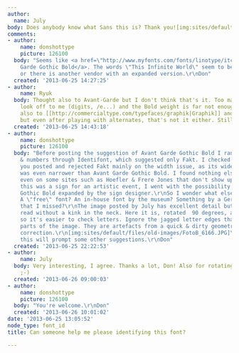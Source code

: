 ```yaml
---
author:
  name: July
body: Does anybody know what Sans this is? Thank you![img:sites/default/files/old-images/Foto_3980.JPG]
comments:
- author:
    name: donshottype
    picture: 126100
  body: "Seems like <a href=\"http://www.myfonts.com/fonts/linotype/itc-avant-garde-gothic/bold/\">Avant
    Garde Gothic Bold</a>. The words \"This Infinite World\" seem to be stretched,
    or there is another vendor with an expanded version.\r\nDon"
  created: '2013-06-25 14:27:25'
- author:
    name: Ryuk
  body: Thought also to Avant-Garde but I don't think that's it. Too many details
    look off to me (digits, /e...) and the Bold weight is far not enough bold. I thought
    also to [[http://commercialtype.com/typefaces/graphik|Graphik]] and [[http://www.fontshop.com/fonts/downloads/ourtype/fakt_complete_pro|Fakt]]
    but even after playing with alternates, that's not it either. Still searching.
  created: '2013-06-25 14:43:18'
- author:
    name: donshottype
    picture: 126100
  body: "Before posting the suggestion of Avant Garde Gothic Bold I ran the letters
    & numbers through Identifont, which suggested only Fakt. I checked the same link
    you posted and rejected Fakt mainly on the width issue, as its widest version
    was even narrower than Avant Garde Gothic Bold. I found nothing else that matched,
    even on some sites such as Hoefler & Frere Jones that don't show up at MyFonts.\r\nSince
    this was a sign for an artistic event, I went with the possibility of Avant Garde
    Gothic Bold expanded by the sign designer.\r\nSo I wonder what else is out there.
    A \"free\" font? An in-house font by the museum? Something by a German foundry
    that I missed?\r\nThe image posted by July has excellent detail but is hard to
    read without a kink in the neck. Here it is, rotated  90 degrees, and rearranged
    so it's easier to check letters. Ignore the jagged letter edges that appear in
    parts of the image. They are artefacts from a quick & dirty geometric distortion
    correction.\r\n[img:sites/default/files/old-images/FotoB_6166.JPG]\r\nPerhaps
    this will prompt some other suggestions.\r\nDon"
  created: '2013-06-25 22:22:53'
- author:
    name: July
  body: Very interesting, I agree. Thanks a lot, Don! Also for rotating the image
    ;-)
  created: '2013-06-26 09:00:03'
- author:
    name: donshottype
    picture: 126100
  body: "You're welcome.\r\nDon"
  created: '2013-06-26 10:01:02'
date: '2013-06-25 13:05:52'
node_type: font_id
title: Can someone help me please identifying this font?

---
```

